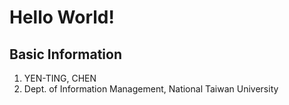 # Hello World!

## Basic Information
1. YEN-TING, CHEN
2. Dept. of Information Management, National Taiwan University
